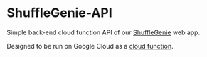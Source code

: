 # ShuffleGenie-API
Simple back-end cloud function API of our [ShuffleGenie](https://github.com/Cyggnus/ShuffleGenie) web app.

Designed to be run on Google Cloud as a [cloud function](https://console.cloud.google.com/functions).
